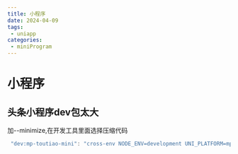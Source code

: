 ```yaml
---
title: 小程序
date: 2024-04-09
tags:
 - uniapp
categories:
 - miniProgram
---
```


# 小程序

## 头条小程序dev包太大
加--minimize,在开发工具里面选择压缩代码
```js
 "dev:mp-toutiao-mini": "cross-env NODE_ENV=development UNI_PLATFORM=mp-toutiao vue-cli-service uni-build --watch --minimize",
 ```